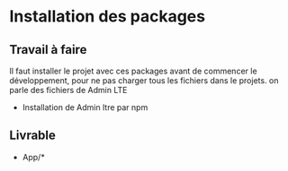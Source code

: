 # Installation des packages

## Travail à faire

Il faut installer le projet avec ces packages avant de commencer le développement, pour ne pas charger tous les fichiers dans le projets.
on parle des fichiers de Admin LTE

- Installation de Admin ltre par npm

## Livrable

- App/*
